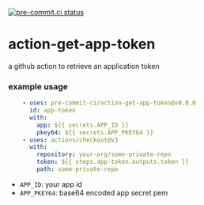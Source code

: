 [![pre-commit.ci status](https://results.pre-commit.ci/badge/github/pre-commit-ci/action-get-app-token/main.svg)](https://results.pre-commit.ci/latest/github/pre-commit-ci/action-get-app-token/main)

action-get-app-token
====================

a github action to retrieve an application token

### example usage

```yaml
    - uses: pre-commit-ci/action-get-app-token@v0.0.0
      id: app-token
      with:
        app: ${{ secrets.APP_ID }}
        pkey64: ${{ secrets.APP_PKEY64 }}
    - uses: actions/checkout@v3
      with:
        repository: your-org/some-private-repo
        token: ${{ steps.app-token.outputs.token }}
        path: some-private-repo
```

- `APP_ID`: your app id
- `APP_PKEY64`: base64 encoded app secret pem
